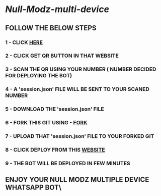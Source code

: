 # _Null-Modz-multi-device_
## FOLLOW THE BELOW STEPS

### 1 - CLICK [HERE](https://teamnullmodz.netlify.app/downloads.html)
### 2 - CLICK GET QR BUTTON IN THAT WEBSITE 
### 3 - SCAN THE QR USING YOUR NUMBER ( NUMBER DECIDED FOR DEPLOYING THE BOT)
### 4 - A 'session.json' FILE WILL BE SENT TO YOUR SCANED NUMBER 
### 5 - DOWNLOAD THE 'session.json' FILE
### 6 - FORK THIS GIT USING - [FORK](https://github.com/NULLMODZ/NULL-MODZ-MD/fork)
### 7 - UPLOAD THAT 'session.json' FILE TO YOUR FORKED GIT
### 8 - CLICK DEPLOY FROM THIS [WEBSITE](https://teamnullmodz.netlify.app/downloads.html)
### 9 - THE BOT WILL BE DEPLOYED IN FEW MINUTES
## ENJOY YOUR NULL MODZ MULTIPLE DEVICE WHATSAPP BOT\
